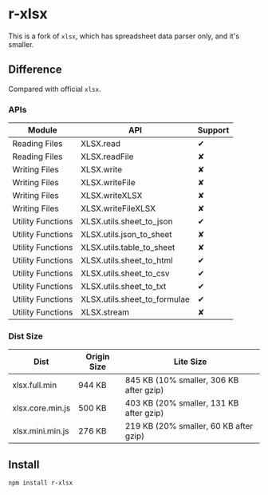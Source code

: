# r-xlsx

This is a fork of `xlsx`, which has spreadsheet data parser only, and it's smaller.

## Difference

Compared with official `xlsx`.

### APIs

| Module            | API                          | Support |
| ----------------- | ---------------------------- | ------- |
| Reading Files     | XLSX.read                    | ✔       |
| Reading Files     | XLSX.readFile                | ✘       |
| Writing Files     | XLSX.write                   | ✘       |
| Writing Files     | XLSX.writeFile               | ✘       |
| Writing Files     | XLSX.writeXLSX               | ✘       |
| Writing Files     | XLSX.writeFileXLSX           | ✘       |
| Utility Functions | XLSX.utils.sheet_to_json     | ✔       |
| Utility Functions | XLSX.utils.json_to_sheet     | ✘       |
| Utility Functions | XLSX.utils.table_to_sheet    | ✘       |
| Utility Functions | XLSX.utils.sheet_to_html     | ✔       |
| Utility Functions | XLSX.utils.sheet_to_csv      | ✔       |
| Utility Functions | XLSX.utils.sheet_to_txt      | ✔       |
| Utility Functions | XLSX.utils.sheet_to_formulae | ✔       |
| Utility Functions | XLSX.stream                  | ✘       |

### Dist Size

| Dist             | Origin Size | Lite Size                               |
| ---------------- | ----------- | --------------------------------------- |
| xlsx.full.min    | 944 KB      | 845 KB (10% smaller, 306 KB after gzip) |
| xlsx.core.min.js | 500 KB      | 403 KB (20% smaller, 131 KB after gzip) |
| xlsx.mini.min.js | 276 KB      | 219 KB (20% smaller, 60 KB after gzip)  |

## Install

```
npm install r-xlsx
```
